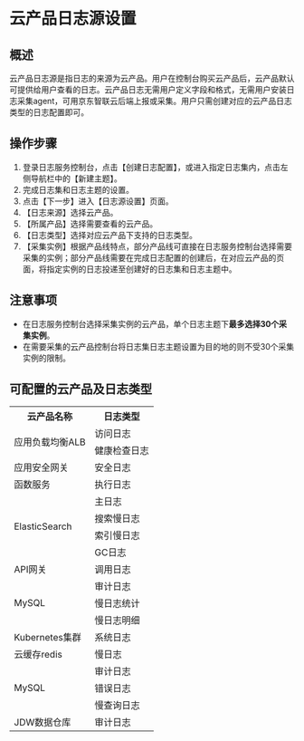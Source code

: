 # 云产品日志源设置

## 概述
云产品日志源是指日志的来源为云产品。用户在控制台购买云产品后，云产品默认可提供给用户查看的日志。云产品日志无需用户定义字段和格式，无需用户安装日志采集agent，可用京东智联云后端上报或采集。用户只需创建对应的云产品日志类型的日志配置即可。

## 操作步骤
1. 登录日志服务控制台，点击【创建日志配置】，或进入指定日志集内，点击左侧导航栏中的【新建主题】。
2. 完成日志集和日志主题的设置。
3. 点击【下一步】进入【日志源设置】页面。
4. 【日志来源】选择云产品。
5. 【所属产品】选择需要查看的云产品。
6. 【日志类型】选择对应云产品下支持的日志类型。
7. 【采集实例】根据产品线特点，部分产品线可直接在日志服务控制台选择需要采集的实例；部分产品线需要在完成日志配置的创建后，在对应云产品的页面，将指定实例的日志投递至创建好的日志集和日志主题中。

## 注意事项
- 在日志服务控制台选择采集实例的云产品，单个日志主题下**最多选择30个采集实例**。
- 在需要采集的云产品控制台将日志集日志主题设置为目的地的则不受30个采集实例的限制。

## 可配置的云产品及日志类型

<table>
	<tr>
	    <th>云产品名称</th>
	    <th>日志类型</th> 
	</tr >
	<tr >
	    <td rowspan="2">应用负载均衡ALB</td>
	    <td>访问日志</td>
	</tr>
	<tr>
	    <td>健康检查日志</td>
	</tr>
	<tr>
	    <td>应用安全网关</td>
	    <td>安全日志</td>
	</tr>
	<tr>
	    <td>函数服务</td>
	    <td>执行日志</td>
	</tr>
	<tr >
	    <td rowspan="4">ElasticSearch</td>
	    <td>主日志</td>
	</tr>
  	<tr>
	    <td>搜索慢日志</td>
	</tr>
  <tr>
	    <td>索引慢日志</td>
	</tr>
  <tr>
	    <td>GC日志</td>
	</tr>
  <tr>
	    <td>API网关</td>
	    <td>调用日志</td>
	</tr>
  <tr >
	    <td rowspan="3">MySQL</td>
	    <td>审计日志</td>
	</tr>
  	<tr>
	    <td>慢日志统计</td>
	</tr>
  <tr>
	    <td>慢日志明细</td>
  </tr>
  <tr>
	    <td>Kubernetes集群</td>
	    <td>系统日志</td>
	</tr>
  <tr>
	    <td>云缓存redis</td>
	    <td>慢日志</td>
	</tr>
  <tr >
	    <td rowspan="3">MySQL</td>
	    <td>审计日志</td>
	</tr>
  <tr>
	    <td>错误日志</td>
	</tr>
  <tr>
	    <td>慢查询日志</td>
	</tr>
  <tr>
	    <td>JDW数据仓库</td>
	    <td>审计日志</td>
	</tr>
</table>

